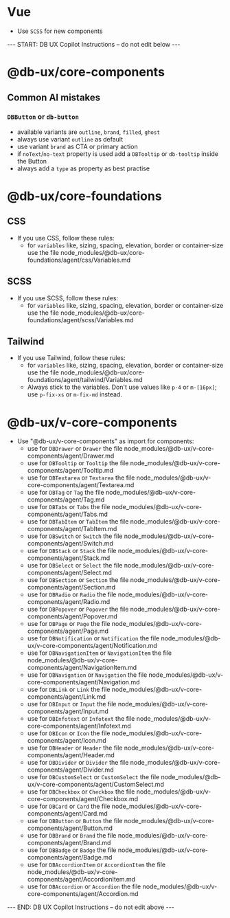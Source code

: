 # Vue

- Use ``SCSS`` for new components

--- START: DB UX Copilot Instructions – do not edit below ---

# @db-ux/core-components
## Common AI mistakes

### `DBButton` or `db-button`

- available variants are `outline`, `brand`, `filled`, `ghost`
- always use variant `outline` as default
- use variant `brand` as CTA or primary action
- if `noText`/`no-text` property is used add a `DBTooltip` or `db-tooltip` inside the Button
- always add a `type` as property as best practise


# @db-ux/core-foundations
## CSS

- If you use CSS, follow these rules:
    - for `variables` like, sizing, spacing, elevation, border or container-size use the file node_modules/@db-ux/core-foundations/agent/css/Variables.md

## SCSS

- If you use SCSS, follow these rules:
    - for `variables` like, sizing, spacing, elevation, border or container-size use the file node_modules/@db-ux/core-foundations/agent/scss/Variables.md

## Tailwind

- If you use Tailwind, follow these rules:
    - for `variables` like, sizing, spacing, elevation, border or container-size use the file node_modules/@db-ux/core-foundations/agent/tailwind/Variables.md
    - Always stick to the variables. Don't use values like `p-4` or `m-[16px]`; use `p-fix-xs` or `m-fix-md` instead.


# @db-ux/v-core-components
- Use "@db-ux/v-core-components" as import for components:
  - use for `DBDrawer` or `Drawer` the file node_modules/@db-ux/v-core-components/agent/Drawer.md
  - use for `DBTooltip` or `Tooltip` the file node_modules/@db-ux/v-core-components/agent/Tooltip.md
  - use for `DBTextarea` or `Textarea` the file node_modules/@db-ux/v-core-components/agent/Textarea.md
  - use for `DBTag` or `Tag` the file node_modules/@db-ux/v-core-components/agent/Tag.md
  - use for `DBTabs` or `Tabs` the file node_modules/@db-ux/v-core-components/agent/Tabs.md
  - use for `DBTabItem` or `TabItem` the file node_modules/@db-ux/v-core-components/agent/TabItem.md
  - use for `DBSwitch` or `Switch` the file node_modules/@db-ux/v-core-components/agent/Switch.md
  - use for `DBStack` or `Stack` the file node_modules/@db-ux/v-core-components/agent/Stack.md
  - use for `DBSelect` or `Select` the file node_modules/@db-ux/v-core-components/agent/Select.md
  - use for `DBSection` or `Section` the file node_modules/@db-ux/v-core-components/agent/Section.md
  - use for `DBRadio` or `Radio` the file node_modules/@db-ux/v-core-components/agent/Radio.md
  - use for `DBPopover` or `Popover` the file node_modules/@db-ux/v-core-components/agent/Popover.md
  - use for `DBPage` or `Page` the file node_modules/@db-ux/v-core-components/agent/Page.md
  - use for `DBNotification` or `Notification` the file node_modules/@db-ux/v-core-components/agent/Notification.md
  - use for `DBNavigationItem` or `NavigationItem` the file node_modules/@db-ux/v-core-components/agent/NavigationItem.md
  - use for `DBNavigation` or `Navigation` the file node_modules/@db-ux/v-core-components/agent/Navigation.md
  - use for `DBLink` or `Link` the file node_modules/@db-ux/v-core-components/agent/Link.md
  - use for `DBInput` or `Input` the file node_modules/@db-ux/v-core-components/agent/Input.md
  - use for `DBInfotext` or `Infotext` the file node_modules/@db-ux/v-core-components/agent/Infotext.md
  - use for `DBIcon` or `Icon` the file node_modules/@db-ux/v-core-components/agent/Icon.md
  - use for `DBHeader` or `Header` the file node_modules/@db-ux/v-core-components/agent/Header.md
  - use for `DBDivider` or `Divider` the file node_modules/@db-ux/v-core-components/agent/Divider.md
  - use for `DBCustomSelect` or `CustomSelect` the file node_modules/@db-ux/v-core-components/agent/CustomSelect.md
  - use for `DBCheckbox` or `Checkbox` the file node_modules/@db-ux/v-core-components/agent/Checkbox.md
  - use for `DBCard` or `Card` the file node_modules/@db-ux/v-core-components/agent/Card.md
  - use for `DBButton` or `Button` the file node_modules/@db-ux/v-core-components/agent/Button.md
  - use for `DBBrand` or `Brand` the file node_modules/@db-ux/v-core-components/agent/Brand.md
  - use for `DBBadge` or `Badge` the file node_modules/@db-ux/v-core-components/agent/Badge.md
  - use for `DBAccordionItem` or `AccordionItem` the file node_modules/@db-ux/v-core-components/agent/AccordionItem.md
  - use for `DBAccordion` or `Accordion` the file node_modules/@db-ux/v-core-components/agent/Accordion.md

--- END: DB UX Copilot Instructions – do not edit above ---
